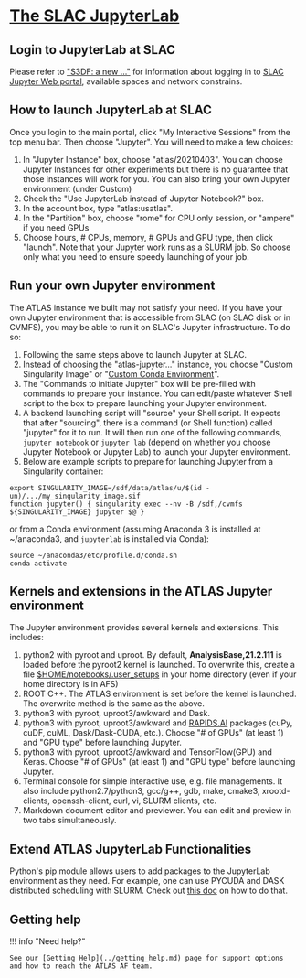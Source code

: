 # [The SLAC JupyterLab](https://sdf.slac.stanford.edu/public/doc/#/interactive-compute?id=jupyter)

## Login to JupyterLab at SLAC

Please refer to ["S3DF: a new ..."](accessing.md#accessing-to-s3df) for
information about logging in to
[SLAC Jupyter Web portal](https://s3df.slac.stanford.edu/ondemand), available
spaces and network constrains.

## How to launch JupyterLab at SLAC

Once you login to the main portal, click "My Interactive Sessions" from the top
menu bar. Then choose "Jupyter". You will need to make a few choices:

1. In "Jupyter Instance" box, choose "atlas/20210403". You can choose Jupyter
   Instances for other experiments but there is no guarantee that those
   instances will work for you. You can also bring your own Jupyter environment
   (under Custom)
2. Check the "Use JupyterLab instead of Jupyter Notebook?" box.
3. In the account box, type "atlas:usatlas".
4. In the "Partition" box, choose "rome" for CPU only session, or "ampere" if
   you need GPUs
5. Choose hours, # CPUs, memory, # GPUs and GPU type, then click "launch". Note
   that your Jupyter work runs as a SLURM job. So choose only what you need to
   ensure speedy launching of your job.

## Run your own Jupyter environment

The ATLAS instance we built may not satisfy your need. If you have your own
Jupyter environment that is accessible from SLAC (on SLAC disk or in CVMFS), you
may be able to run it on SLAC's Jupyter infrastructure. To do so:

1. Following the same steps above to launch Jupyter at SLAC.
2. Instead of choosing the "atlas-jupyter..." instance, you choose "Custom
   Singularity Image" or
   "[Custom Conda Environment](https://docs.conda.io/projects/conda/en/latest/user-guide/install/linux.html)".
3. The "Commands to initiate Jupyter" box will be pre-filled with commands to
   prepare your instance. You can edit/paste whatever Shell script to the box to
   prepare launching your Jupyter environment.
4. A backend launching script will "source" your Shell script. It expects that
   after "sourcing", there is a command (or Shell function) called "jupyter" for
   it to run. It will then run one of the following commands, `jupyter notebook`
   or `jupyter lab` (depend on whether you choose Jupyter Notebook or Jupyter
   Lab) to launch your Jupyter environment.
5. Below are example scripts to prepare for launching Jupyter from a Singularity
   container:

```
export SINGULARITY_IMAGE=/sdf/data/atlas/u/$(id -un)/.../my_singularity_image.sif
function jupyter() { singularity exec --nv -B /sdf,/cvmfs ${SINGULARITY_IMAGE} jupyter $@ }
```

or from a Conda environment (assuming Anaconda 3 is installed at ~/anaconda3,
and `jupyterlab` is installed via Conda):

```
source ~/anaconda3/etc/profile.d/conda.sh
conda activate
```

## Kernels and extensions in the ATLAS Jupyter environment

The Jupyter environment provides several kernels and extensions. This includes:

1. python2 with pyroot and uproot. By default, **AnalysisBase,21.2.111** is
   loaded before the pyroot2 kernel is launched. To overwrite this, create a
   file [$HOME/notebooks/.user_setups](SLACuser_setups.txt) in your home
   directory (even if your home directory is in AFS)
2. ROOT C++. The ATLAS environment is set before the kernel is launched. The
   overwrite method is the same as the above.
3. python3 with pyroot, uproot3/awkward and Dask.
4. python3 with pyroot, uproot3/awkward and [RAPIDS.AI](https://rapids.ai)
   packages (cuPy, cuDF, cuML, Dask/Dask-CUDA, etc.). Choose "# of GPUs" (at
   least 1) and "GPU type" before launching Jupyter.
5. python3 with pyroot, uproot3/awkward and TensorFlow(GPU) and Keras. Choose "#
   of GPUs" (at least 1) and "GPU type" before launching Jupyter.
6. Terminal console for simple interactive use, e.g. file managements. It also
   include python2.7/python3, gcc/g++, gdb, make, cmake3, xrootd-clients,
   openssh-client, curl, vi, SLURM clients, etc.
7. Markdown document editor and previewer. You can edit and preview in two tabs
   simultaneously.

## Extend ATLAS JupyterLab Functionalities

Python's pip module allows users to add packages to the JupyterLab environment
as they need. For example, one can use PYCUDA and DASK distributed scheduling
with SLURM. Check out [this doc](jupyter_extra.md) on how to do that.

## Getting help

!!! info "Need help?"

    See our [Getting Help](../getting_help.md) page for support options and how to reach the ATLAS AF team.
